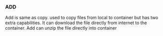 ### ADD

Add is same as copy.
used to copy files from local to container  but has two extra capabilities.
It can download the file directly from internet to the container.
Add can unzip the file directly into container